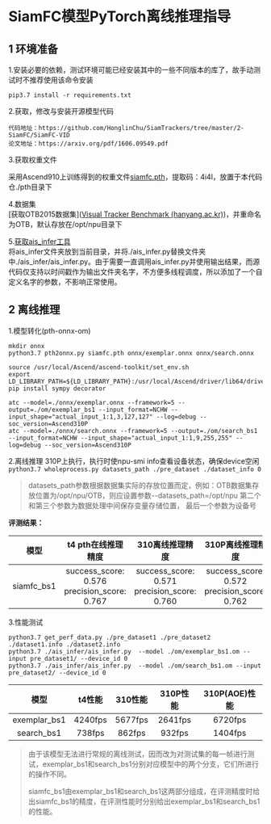# SiamFC模型PyTorch离线推理指导

## 1 环境准备 

1.安装必要的依赖，测试环境可能已经安装其中的一些不同版本的库了，故手动测试时不推荐使用该命令安装  

```
pip3.7 install -r requirements.txt  
```

2.获取，修改与安装开源模型代码  
```
代码地址：https://github.com/HonglinChu/SiamTrackers/tree/master/2-SiamFC/SiamFC-VID   
论文地址：https://arxiv.org/pdf/1606.09549.pdf
```
3.获取权重文件  

采用Ascend910上训练得到的权重文件[siamfc.pth](https://pan.baidu.com/s/1N3Igj4ZgntjRevsGA5xOTQ)，提取码：4i4l，放置于本代码仓./pth目录下

4.数据集     
[获取OTB2015数据集]([Visual Tracker Benchmark (hanyang.ac.kr)](http://cvlab.hanyang.ac.kr/tracker_benchmark/datasets.html))，并重命名为OTB，默认存放在/opt/npu目录下

5.[获取ais_infer工具]( https://gitee.com/ascend/tools/tree/master/ais-bench_workload/tool/ais_infer)  
将ais_infer文件夹放到当前目录，并将./ais_infer.py替换文件夹中./ais_infer/ais_infer.py。由于需要一直调用ais_infer.py并使用输出结果，而源代码仅支持以时间戳作为输出文件夹名字，不方便多线程调度，所以添加了一个自定义名字的参数，不影响正常使用。

## 2 离线推理 

1.模型转化(pth-onnx-om)
```
mkdir onnx
python3.7 pth2onnx.py siamfc.pth onnx/exemplar.onnx onnx/search.onnx

source /usr/local/Ascend/ascend-toolkit/set_env.sh
export LD_LIBRARY_PATH=${LD_LIBRARY_PATH}:/usr/local/Ascend/driver/lib64/driver/
pip install sympy decorator

atc --model=./onnx/exemplar.onnx --framework=5 --output=./om/exemplar_bs1 --input_format=NCHW --input_shape="actual_input_1:1,3,127,127" --log=debug --soc_version=Ascend310P
atc --model=./onnx/search.onnx --framework=5 --output=./om/search_bs1 --input_format=NCHW --input_shape="actual_input_1:1,9,255,255" --log=debug --soc_version=Ascend310P

```
2.离线推理
310P上执行，执行时使npu-smi info查看设备状态，确保device空闲  
```python3.7 wholeprocess.py datasets_path ./pre_dataset ./dataset_info 0```

> datasets_path参数根据数据集实际的存放位置而定，例如：OTB数据集存放位置为/opt/npu/OTB，则应设置参数--datasets_path=/opt/npu
> 第二个和第三个参数为数据处理中间保存变量存储位置， 最后一个参数为设备号

 **评测结果：**   

|    模型    |            t4 pth在线推理精度            |            310离线推理精度            |            310P离线推理精度            |
| :--------: | :------------------------------------------: | :------------------------------------------: | :------------------------------------------: |
| siamfc_bs1 | success_score: 0.576 precision_score: 0.767 | success_score: 0.571 precision_score: 0.760 | success_score: 0.572 precision_score: 0.762 |

3.性能测试
```
python3.7 get_perf_data.py ./pre_dataset1 ./pre_dataset2 ./dataset1.info ./dataset2.info
python3.7 ./ais_infer/ais_infer.py  --model ./om/exemplar_bs1.om --input pre_dataset1/ --device_id 0
python3.7 ./ais_infer/ais_infer.py  --model ./om/search_bs1.om --input pre_dataset2/ --device_id 0
```

| 模型      | t4性能 | 310性能  | 310P性能 | 310P(AOE)性能 |
| :------: | :------: | :------: | :------: | :------: |
| exemplar_bs1 | 4240fps | 5677fps | 2641fps | 6720fps |
| search_bs1 | 738fps | 862fps | 932fps | 1404fps |

> 由于该模型无法进行常规的离线测试，因而改为对测试集的每一帧进行测试，exemplar_bs1和search_bs1分别对应模型中的两个分支，它们所进行的操作不同。
>
> siamfc_bs1由exemplar_bs1和search_bs1这两部分组成，在评测精度时给出siamfc_bs1的精度，在评测性能时分别给出exemplar_bs1和search_bs1的性能。


